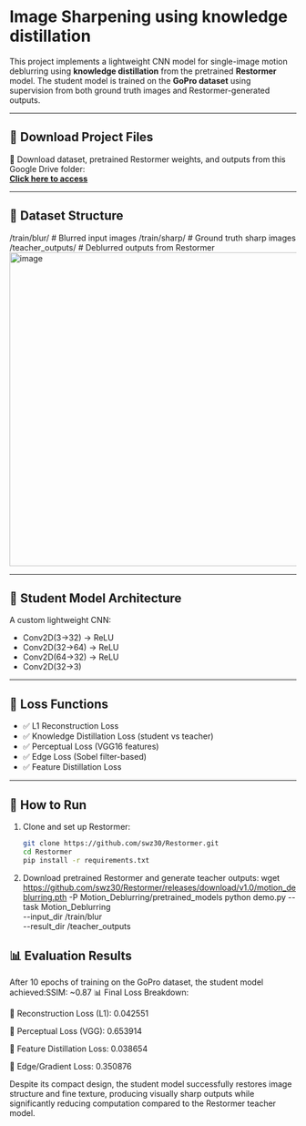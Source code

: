 # Image Sharpening using knowledge distillation

This project implements a lightweight CNN model for single-image motion deblurring using **knowledge distillation** from the pretrained **Restormer** model. The student model is trained on the **GoPro dataset** using supervision from both ground truth images and Restormer-generated outputs.

---

## 🔗 Download Project Files

📁 Download dataset, pretrained Restormer weights, and outputs from this Google Drive folder:  
**[Click here to access](https://drive.google.com/drive/folders/1zHJ79d4K-QQJRFZFjhL5ENrzCpgEOSQ8?usp=sharing)**  

---

## 📁 Dataset Structure

/train/blur/ # Blurred input images
/train/sharp/ # Ground truth sharp images
/teacher_outputs/ # Deblurred outputs from Restormer
<img width="656" height="551" alt="image" src="https://github.com/user-attachments/assets/a0166e0f-961a-4b65-8fde-6cfce2a489de" />



---

## 🧠 Student Model Architecture

A custom lightweight CNN:
- Conv2D(3→32) → ReLU
- Conv2D(32→64) → ReLU
- Conv2D(64→32) → ReLU
- Conv2D(32→3)

---

## 🧪 Loss Functions

- ✅ L1 Reconstruction Loss
- ✅ Knowledge Distillation Loss (student vs teacher)
- ✅ Perceptual Loss (VGG16 features)
- ✅ Edge Loss (Sobel filter-based)
- ✅ Feature Distillation Loss

---

## 🚀 How to Run

1. Clone and set up Restormer:
   ```bash
   git clone https://github.com/swz30/Restormer.git
   cd Restormer
   pip install -r requirements.txt

2. Download pretrained Restormer and generate teacher outputs:
wget https://github.com/swz30/Restormer/releases/download/v1.0/motion_deblurring.pth -P Motion_Deblurring/pretrained_models
python demo.py --task Motion_Deblurring \
  --input_dir /train/blur \
  --result_dir /teacher_outputs


## 📊 Evaluation Results

After 10 epochs of training on the GoPro dataset, the student model achieved:SSIM: ~0.87
📊 Final Loss Breakdown:

🔹 Reconstruction Loss (L1): 0.042551

🔹 Perceptual Loss (VGG): 0.653914

🔹 Feature Distillation Loss: 0.038654

🔹 Edge/Gradient Loss: 0.350876

Despite its compact design, the student model successfully restores image structure and fine texture, producing visually sharp outputs while significantly reducing computation compared to the Restormer teacher model.


